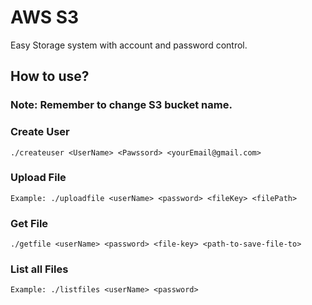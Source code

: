 # AWS S3
Easy Storage system with account and password control.

## How to use?
### Note: Remember to change S3 bucket name.

### Create User
```
./createuser <UserName> <Pawssord> <yourEmail@gmail.com>
```

### Upload File
```
Example: ./uploadfile <userName> <password> <fileKey> <filePath>
```

### Get File
```
./getfile <userName> <password> <file-key> <path-to-save-file-to>
```

### List all Files
```
Example: ./listfiles <userName> <password>
```
